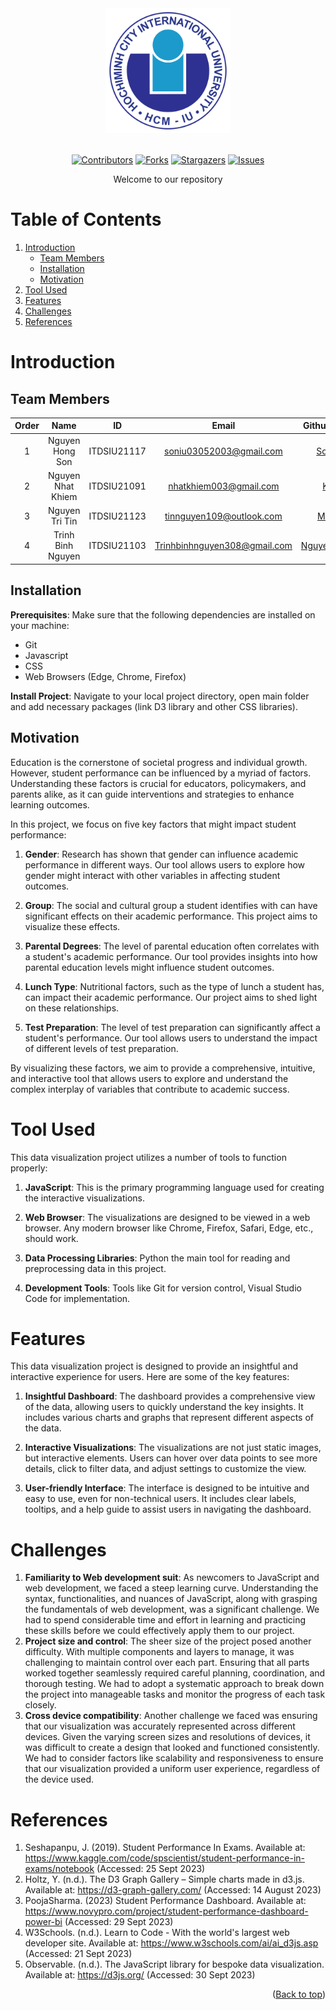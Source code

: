 <div id="header", align="center">
<!-- PROJECT LOGO -->
   <img src="Assets/logo/logo.png" alt="Logo" width="200" height="200">
</div>
</br>

<!-- Shield.io Badges -->
<div align="center">
	
[![Contributors][contributors-shield]][contributors-url]
[![Forks][forks-shield]][forks-url]
[![Stargazers][stars-shield]][stars-url]
[![Issues][issues-shield]][issues-url]

</div>


<!-- Welcome line -->
<p align="center">
  Welcome to our repository  
</p>

<!-- TABLE OF CONTENTS -->
# Table of Contents
  <ol>
    <li>
      <a href="#Introduction">Introduction</a>
      <ul>
        <li><a href="#Team-members">Team Members</a></li>
	<li><a href="#installation">Installation</a></li>
	<li><a href="#motivation">Motivation</a></li>
      </ul>
    </li>
    <li><a href="#Tool-Used">Tool Used</a></li>
    <li><a href="#features">Features</a></li>
    <li><a href="#challenges">Challenges</a></li>
    <li><a href="#references">References</a></li>
  </ol>

<!-- ABOUT THE PROJECT -->
# Introduction 
<p align="justify">

</p>

<!-- TEAM MEMBERS -->
## Team Members 

| Order |         Name          |     ID      |                  Email                  |                       Github account                        |                              Facebook                              |
| :---: | :-------------------: | :---------: |:---------------------------------------:| :---------------------------------------------------------: | :----------------------------------------------------------------: |
|   1   | Nguyen Hong Son | ITDSIU21117 | soniu03052003@gmail.com | [Son-SDT](https://github.com/Son-SDT) | [Son Son](https://www.facebook.com/nguyenhongson0305outlook) |
|   2   | Nguyen Nhat Khiem | ITDSIU21091 | nhatkhiem003@gmail.com | [Khim3](https://github.com/Khim3) | [Khiem Nguyen](https://www.facebook.com/khiem.nguyen.042) |
|   3   | Nguyen Tri Tin | ITDSIU21123 | tinnguyen109@outlook.com | [MicroGix](https://github.com/MicroGix) | [Tin Nguyen](https://www.facebook.com/tinnguyen105/) |
|   4   | Trinh Binh Nguyen | ITDSIU21103 | Trinhbinhnguyen308@gmail.com  | [NguyenTrinh308](https://github.com/NguyenTrinh308) | [Nguyên Trịnh](https://www.facebook.com/profile.php?id=100014319038025&mibextid=LQQJ4d) |


<!-- INSTALLATION -->
## Installation 
**Prerequisites**: Make sure that the following dependencies are installed on your machine:
- Git
- Javascript
- CSS
- Web Browsers (Edge, Chrome, Firefox)

**Install Project**: Navigate to your local project directory, open main folder and add necessary packages (link D3 library and other CSS libraries).

<!-- MOTIVATION -->
## Motivation 
Education is the cornerstone of societal progress and individual growth. However, student performance can be influenced by a myriad of factors. Understanding these factors is crucial for educators, policymakers, and parents alike, as it can guide interventions and strategies to enhance learning outcomes.

In this project, we focus on five key factors that might impact student performance:

1. **Gender**: Research has shown that gender can influence academic performance in different ways. Our tool allows users to explore how gender might interact with other variables in affecting student outcomes.

2. **Group**: The social and cultural group a student identifies with can have significant effects on their academic performance. This project aims to visualize these effects.

3. **Parental Degrees**: The level of parental education often correlates with a student's academic performance. Our tool provides insights into how parental education levels might influence student outcomes.

4. **Lunch Type**: Nutritional factors, such as the type of lunch a student has, can impact their academic performance. Our project aims to shed light on these relationships.

5. **Test Preparation**: The level of test preparation can significantly affect a student's performance. Our tool allows users to understand the impact of different levels of test preparation.

By visualizing these factors, we aim to provide a comprehensive, intuitive, and interactive tool that allows users to explore and understand the complex interplay of variables that contribute to academic success.
<p align="justify">

</p>


<!-- TOOL USED -->
# Tool Used
This data visualization project utilizes a number of tools to function properly:

1. **JavaScript**: This is the primary programming language used for creating the interactive visualizations.

2. **Web Browser**: The visualizations are designed to be viewed in a web browser. Any modern browser like Chrome, Firefox, Safari, Edge, etc., should work.

3. **Data Processing Libraries**: Python the main tool for reading and preprocessing data in this project.

4. **Development Tools**: Tools like Git for version control, Visual Studio Code for implementation.

<!-- FEATURES -->
# Features 
This data visualization project is designed to provide an insightful and interactive experience for users. Here are some of the key features:

1. **Insightful Dashboard**: The dashboard provides a comprehensive view of the data, allowing users to quickly understand the key insights. It includes various charts and graphs that represent different aspects of the data.

2. **Interactive Visualizations**: The visualizations are not just static images, but interactive elements. Users can hover over data points to see more details, click to filter data, and adjust settings to customize the view.

3. **User-friendly Interface**: The interface is designed to be intuitive and easy to use, even for non-technical users. It includes clear labels, tooltips, and a help guide to assist users in navigating the dashboard.
<!-- CHALLENGES -->
# Challenges
1. **Familiarity to Web development suit**:
As newcomers to JavaScript and web development, we faced a steep learning curve. Understanding the syntax, functionalities, and nuances of JavaScript, along with grasping the fundamentals of web development, was a significant challenge. We had to spend considerable time and effort in learning and practicing these skills before we could effectively apply them to our project.
2. **Project size and control**:
The sheer size of the project posed another difficulty. With multiple components and layers to manage, it was challenging to maintain control over each part. Ensuring that all parts worked together seamlessly required careful planning, coordination, and thorough testing. We had to adopt a systematic approach to break down the project into manageable tasks and monitor the progress of each task closely.
3. **Cross device compatibility**:
Another challenge we faced was ensuring that our visualization was accurately represented across different devices. Given the varying screen sizes and resolutions of devices, it was difficult to create a design that looked and functioned consistently. We had to consider factors like scalability and responsiveness to ensure that our visualization provided a uniform user experience, regardless of the device used.


<p align="justify">

</p>

<!-- REFERENCES -->
# References
1. Seshapanpu, J. (2019). Student Performance In Exams. Available at: https://www.kaggle.com/code/spscientist/student-performance-in-exams/notebook (Accessed: 25 Sept 2023)
2. Holtz, Y. (n.d.). The D3 Graph Gallery – Simple charts made in d3.js. Available at: https://d3-graph-gallery.com/ (Accessed: 14 August 2023)
3. PoojaSharma. (2023) Student Performance Dashboard. Available at: https://www.novypro.com/project/student-performance-dashboard-power-bi  (Accessed: 29 Sept 2023)
4. W3Schools. (n.d.). Learn to Code - With the world's largest web developer site. Available at: https://www.w3schools.com/ai/ai_d3js.asp (Accessed: 21 Sept 2023)
5. Observable. (n.d.). The JavaScript library for bespoke data visualization. Available at: https://d3js.org/ (Accessed: 30 Sept 2023)
<p align="right">(<a href="#header">Back to top</a>)</p>

<!-- Badges link-->
[contributors-shield]: https://img.shields.io/github/contributors/MicroGix/Influence-of-factors-on-students-performence?style=for-the-badge&label=Contributors 
[contributors-url]: https://github.com/MicroGix/Influence-of-factors-on-students-performence/graphs/contributors 
[forks-shield]:https://img.shields.io/github/forks/MicroGix/Influence-of-factors-on-students-performence?label=Folks&style=for-the-badge
[forks-url]: https://github.com/MicroGix/Influence-of-factors-on-students-performence/forks
[stars-shield]: https://img.shields.io/github/stars/MicroGix/Influence-of-factors-on-students-performence?style=for-the-badge&label=Stars
[stars-url]: https://github.com/MicroGix/Influence-of-factors-on-students-performence/stargazers
[issues-shield]: https://img.shields.io/github/issues/MicroGix/Influence-of-factors-on-students-performence?style=for-the-badge&label=Issues
[issues-url]: https://github.com/MicroGix/Influence-of-factors-on-students-performence/issues
